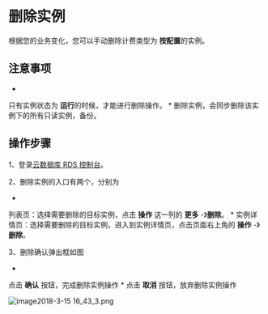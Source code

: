 # 删除实例

根据您的业务变化，您可以手动删除计费类型为 **按配置**的实例。

## 注意事项

* 
只有实例状态为 **运行**的时候，才能进行删除操作。
* 
删除实例，会同步删除该实例下的所有只读实例，备份。

## 操作步骤

1、登录[云数据库 RDS 控制台﻿](https://rds-console.jdcloud.com/database)。

2、删除实例的入口有两个，分别为

* 
列表页：选择需要删除的目标实例，点击 **操作** 这一列的 **更多** -》**删除**。
* 
实例详情页：选择需要删除的目标实例，进入到实例详情页，点击页面右上角的 **操作** -》**删除**。

3、删除确认弹出框如图

* 
点击 **确认** 按钮，完成删除实例操作
* 
点击 **取消** 按钮，放弃删除实例操作

![image2018-3-15 16_43_3.png](https://img1.jcloudcs.com/cms/7075a6a6-3752-4827-b492-8bb9623940e720180315164324.png)